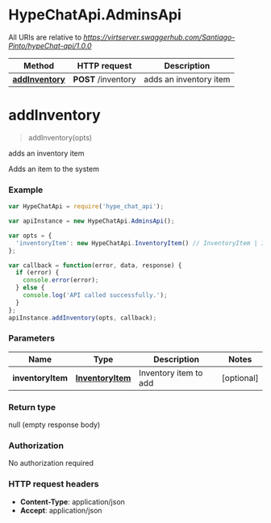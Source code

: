 # HypeChatApi.AdminsApi

All URIs are relative to *https://virtserver.swaggerhub.com/Santiago-Pinto/hypeChat-api/1.0.0*

Method | HTTP request | Description
------------- | ------------- | -------------
[**addInventory**](AdminsApi.md#addInventory) | **POST** /inventory | adds an inventory item


<a name="addInventory"></a>
# **addInventory**
> addInventory(opts)

adds an inventory item

Adds an item to the system

### Example
```javascript
var HypeChatApi = require('hype_chat_api');

var apiInstance = new HypeChatApi.AdminsApi();

var opts = { 
  'inventoryItem': new HypeChatApi.InventoryItem() // InventoryItem | Inventory item to add
};

var callback = function(error, data, response) {
  if (error) {
    console.error(error);
  } else {
    console.log('API called successfully.');
  }
};
apiInstance.addInventory(opts, callback);
```

### Parameters

Name | Type | Description  | Notes
------------- | ------------- | ------------- | -------------
 **inventoryItem** | [**InventoryItem**](InventoryItem.md)| Inventory item to add | [optional] 

### Return type

null (empty response body)

### Authorization

No authorization required

### HTTP request headers

 - **Content-Type**: application/json
 - **Accept**: application/json

